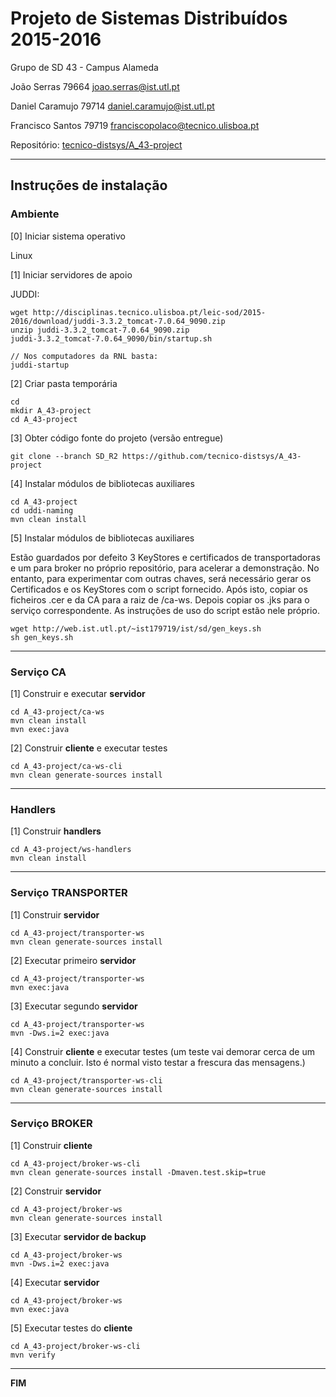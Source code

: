 # Projeto de Sistemas Distribuídos 2015-2016 #

Grupo de SD 43 - Campus Alameda

João Serras 79664 joao.serras@ist.utl.pt

Daniel Caramujo 79714 daniel.caramujo@ist.utl.pt

Francisco Santos 79719 franciscopolaco@tecnico.ulisboa.pt


Repositório:
[tecnico-distsys/A_43-project](https://github.com/tecnico-distsys/A_43-project/)


-------------------------------------------------------------------------------

## Instruções de instalação 


### Ambiente

[0] Iniciar sistema operativo

Linux


[1] Iniciar servidores de apoio

JUDDI:
```
wget http://disciplinas.tecnico.ulisboa.pt/leic-sod/2015-2016/download/juddi-3.3.2_tomcat-7.0.64_9090.zip
unzip juddi-3.3.2_tomcat-7.0.64_9090.zip
juddi-3.3.2_tomcat-7.0.64_9090/bin/startup.sh

// Nos computadores da RNL basta:
juddi-startup
```


[2] Criar pasta temporária

```
cd
mkdir A_43-project
cd A_43-project
```


[3] Obter código fonte do projeto (versão entregue)

```
git clone --branch SD_R2 https://github.com/tecnico-distsys/A_43-project
```


[4] Instalar módulos de bibliotecas auxiliares

```
cd A_43-project
cd uddi-naming
mvn clean install
```

[5] Instalar módulos de bibliotecas auxiliares

Estão guardados por defeito 3 KeyStores  e certificados de transportadoras e um para broker no próprio repositório, para acelerar a demonstração.
No entanto, para experimentar com outras chaves,  será necessário gerar os Certificados e os KeyStores com o script fornecido.
Após isto, copiar os ficheiros .cer e da CA para a raiz de /ca-ws.
Depois copiar os .jks para o serviço correspondente.
As instruções de uso do script estão nele próprio.

```
wget http://web.ist.utl.pt/~ist179719/ist/sd/gen_keys.sh
sh gen_keys.sh
```

-------------------------------------------------------------------------------

### Serviço CA

[1] Construir e executar **servidor**

```
cd A_43-project/ca-ws
mvn clean install
mvn exec:java
```

[2] Construir **cliente** e executar testes

```
cd A_43-project/ca-ws-cli
mvn clean generate-sources install
```

-------------------------------------------------------------------------------

### Handlers

[1] Construir **handlers**

```
cd A_43-project/ws-handlers
mvn clean install
```


-------------------------------------------------------------------------------

### Serviço TRANSPORTER

[1] Construir **servidor**

```
cd A_43-project/transporter-ws
mvn clean generate-sources install
```

[2] Executar primeiro **servidor**
```
cd A_43-project/transporter-ws
mvn exec:java
```

[3] Executar segundo **servidor**
```
cd A_43-project/transporter-ws
mvn -Dws.i=2 exec:java
```

[4] Construir **cliente** e executar testes (um teste vai demorar cerca de um minuto a concluir. Isto é normal visto testar a frescura das mensagens.)

```
cd A_43-project/transporter-ws-cli
mvn clean generate-sources install
```


-------------------------------------------------------------------------------

### Serviço BROKER

[1] Construir **cliente**

```
cd A_43-project/broker-ws-cli
mvn clean generate-sources install -Dmaven.test.skip=true
```

[2] Construir **servidor**

```
cd A_43-project/broker-ws
mvn clean generate-sources install
```

[3] Executar **servidor de backup**

```
cd A_43-project/broker-ws
mvn -Dws.i=2 exec:java
```

[4] Executar **servidor**

```
cd A_43-project/broker-ws
mvn exec:java
```

[5] Executar testes do **cliente**

```
cd A_43-project/broker-ws-cli
mvn verify
```


-------------------------------------------------------------------------------
**FIM**
